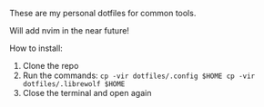 These are my personal dotfiles for common tools.

Will add nvim in the near future!

How to install:
1. Clone the repo
2. Run the commands:
`cp -vir dotfiles/.config $HOME
cp -vir dotfiles/.librewolf $HOME`
4. Close the terminal and open again
